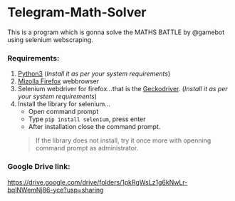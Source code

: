   # Telegram-Math-Solver
This is a program which is gonna solve the MATHS BATTLE by @gamebot using selenium webscraping.

### Requirements:
1. [Python3](https://www.python.org/downloads/) (_Install it as per your system requirements_)
2. [Mizolla Firefox](https://www.mozilla.org/en-US/firefox/new/)  webbrowser
3. Selenium webdriver for firefox...that is the [Geckodriver](https://github.com/mozilla/geckodriver/releases). (_Install it as per your system requirements_)
4. Install the library for selenium...
   - Open command prompt
   - Type `pip install selenium`, press enter
   - After installation close the command prompt.
    > If the library does not install, try it once more with openning command prompt as administrator.
### Google Drive link:  
https://drive.google.com/drive/folders/1pkRgWsLz1g6kNwLr-bqlNWemNj86-yce?usp=sharing
